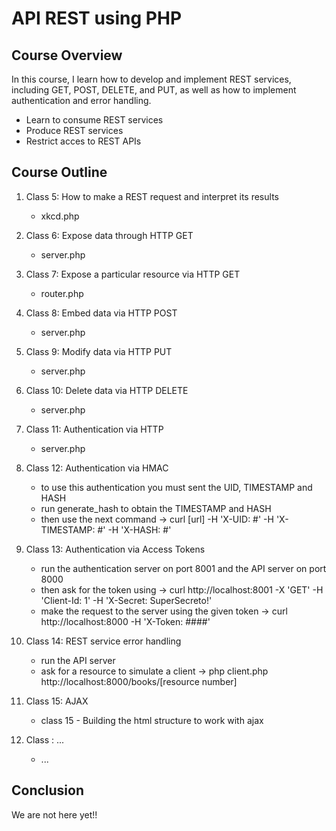 # API REST using PHP

## Course Overview

In this course, I learn how to develop and implement REST services, including GET, POST, DELETE, and PUT, as well as how to implement authentication and error handling.

* Learn to consume REST services
* Produce REST services
* Restrict acces to REST APIs

## Course Outline

1. Class 5: How to make a REST request and interpret its results
    * xkcd.php

2. Class 6: Expose data through HTTP GET
    * server.php

3. Class 7: Expose a particular resource via HTTP GET
    * router.php

4. Class 8: Embed data via HTTP POST
    * server.php

5. Class 9: Modify data via HTTP PUT
    * server.php

6. Class 10: Delete data via HTTP DELETE
    * server.php

7. Class 11: Authentication via HTTP
    * server.php

8. Class 12: Authentication via HMAC
    * to use this authentication you must sent the UID, TIMESTAMP and HASH
    * run generate_hash to obtain the TIMESTAMP and HASH
    * then use the next command -> curl [url] -H 'X-UID: #' -H 'X-TIMESTAMP: #' -H 'X-HASH: #'

9. Class 13: Authentication via Access Tokens
    * run the authentication server on port 8001 and the API server on port 8000
    * then ask for the token using -> curl http://localhost:8001 -X 'GET' -H 'Client-Id: 1' -H 'X-Secret: SuperSecreto!'
    * make the request to the server using the given token -> curl http://localhost:8000 -H 'X-Token: ####'

10. Class 14: REST service error handling
    * run the API server
    * ask for a resource to simulate a client -> php client.php http://localhost:8000/books/[resource number]

11. Class 15: AJAX
    * class 15 - Building the html structure to work with ajax

12. Class : ...
    * ...

## Conclusion

We are not here yet!!